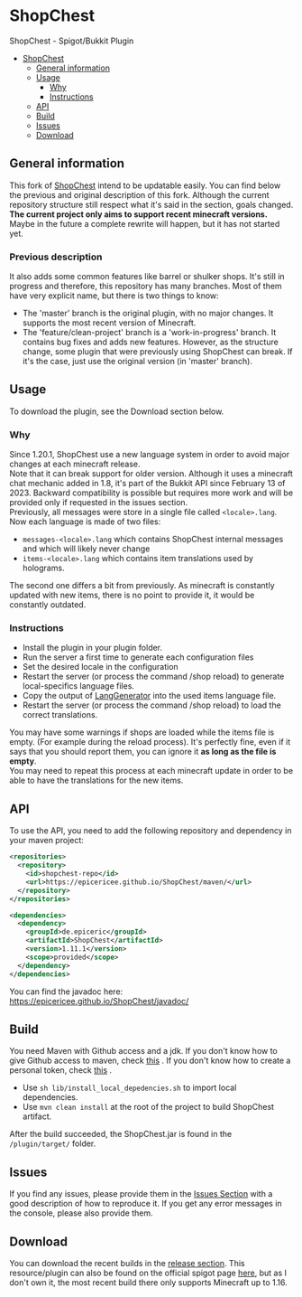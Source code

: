 # ShopChest

ShopChest - Spigot/Bukkit Plugin

<!-- TOC -->
* [ShopChest](#shopchest)
  * [General information](#general-information)
  * [Usage](#usage)
    * [Why](#why)
    * [Instructions](#instructions)
  * [API](#api)
  * [Build](#build)
  * [Issues](#issues)
  * [Download](#download)
<!-- TOC -->

## General information

This fork of [ShopChest](https://github.com/EpicEricEE/ShopChest) intend to be updatable easily.
You can find below the previous and original description of this fork.
Although the current repository structure still respect what it's said in the section, goals changed.
**The current project only aims to support recent minecraft versions.**
Maybe in the future a complete rewrite will happen, but it has not started yet.

### Previous description
It also adds some common features like barrel or shulker shops.
It's still in progress and therefore, this repository has many branches.
Most of them have very explicit name, but there is two things to know:

- The 'master' branch is the original plugin, with no major changes.
  It supports the most recent version of Minecraft.
- The 'feature/clean-project' branch is a 'work-in-progress' branch.
  It contains bug fixes and adds new features.
  However, as the structure change, some plugin that were previously using ShopChest can break.
  If it's the case, just use the original version (in 'master' branch).

## Usage

To download the plugin, see the Download section below. <br>

### Why
Since 1.20.1, ShopChest use a new language system in order to avoid major changes at each minecraft release. <br>
Note that it can break support for older version.
Although it uses a minecraft chat mechanic added in 1.8, it's part of the Bukkit API since February 13 of 2023.
Backward compatibility is possible but requires more work and will be provided only if requested in the issues section. <br>
Previously, all messages were store in a single file called `<locale>.lang`.
Now each language is made of two files:
- `messages-<locale>.lang` which contains ShopChest internal messages and which will likely never change
- `items-<locale>.lang` which contains item translations used by holograms.

The second one differs a bit from previously.
As minecraft is constantly updated with new items, there is no point to provide it, it would be constantly outdated.

### Instructions

- Install the plugin in your plugin folder.
- Run the server a first time to generate each configuration files
- Set the desired locale in the configuration
- Restart the server (or process the command /shop reload) to generate local-specifics language files.
- Copy the output of [LangGenerator](https://github.com/Flowsqy/ShopChestLangGenerator) into the used items language file.
- Restart the server (or process the command /shop reload) to load the correct translations.

You may have some warnings if shops are loaded while the items file is empty.
(For example during the reload process).
It's perfectly fine, even if it says that you should report them, you can ignore it **as long as the file is empty**.
<br>
You may need to repeat this process at each minecraft update in order to be able to have the translations for the new items.

## API

To use the API, you need to add the following repository and dependency in your maven project:

```xml
<repositories>
  <repository>
    <id>shopchest-repo</id>
    <url>https://epicericee.github.io/ShopChest/maven/</url>
  </repository>
</repositories>

<dependencies>
  <dependency>
    <groupId>de.epiceric</groupId>
    <artifactId>ShopChest</artifactId>
    <version>1.11.1</version>
    <scope>provided</scope>
  </dependency>
</dependencies>
```

You can find the javadoc here: https://epicericee.github.io/ShopChest/javadoc/

## Build

You need Maven with Github access and a jdk.
If you don't know how to give Github access to maven,
check [this](https://docs.github.com/en/packages/working-with-a-github-packages-registry/working-with-the-apache-maven-registry#authenticating-with-a-personal-access-token)
.
If you don't know how to create a personal token,
check [this](https://docs.github.com/en/authentication/keeping-your-account-and-data-secure/creating-a-personal-access-token)
.

- Use ``sh lib/install_local_depedencies.sh`` to import local dependencies.
- Use ``mvn clean install`` at the root of the project to build ShopChest artifact.

After the build succeeded, the ShopChest.jar is found in the ``/plugin/target/`` folder.

## Issues

If you find any issues, please provide them in the [Issues Section](https://github.com/Flowsqy/ShopChest/issues) with a
good description of how to reproduce it. If you get any error messages in the console, please also provide them.

## Download

You can download the recent builds in the [release section](https://github.com/Flowsqy/ShopChest/releases).
This resource/plugin can also be found on the official spigot
page [here](https://www.spigotmc.org/resources/shopchest.11431/), but as I don't own it, the most recent build there
only supports Minecraft up to 1.16.

